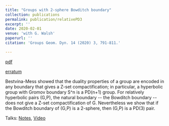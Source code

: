```yaml
---
title: "Groups with 2-sphere Bowditch boundary"
collection: publications
permalink: publication/relativePD3
excerpt: ''
date: 2020-02-01
venue: 'with G. Walsh'
paperurl: ''
citation: 'Groups Geom. Dyn. 14 (2020) 3, 791-811.'

---
```


[pdf](http://bena-tshishiku.github.io/files/papers/relativePD3.pdf) 

[erratum](http://bena-tshishiku.github.io/files/papers/relativePD3-erratum.pdf)

Bestvina-Mess showed that the duality properties of a group are encoded in any 
boundary that gives a Z-set compactification; in particular, a hyperbolic group 
with Gromov boundary S^n is a PD(n+1) group. For relatively hyperbolic pairs (G,P), 
the natural boundary -- the Bowditch boundary -- does not give a Z-set compactification of G. 
Nevertheless we show that if the Bowditch boundary of (G,P) is a 2-sphere, then (G,P) is a PD(3) pair. 

Talks: [Notes](http://bena-tshishiku.github.io/files/talks/relativePD3.pdf), [Video](https://www.youtube.com/watch?v=Kmt_ogvIYvU)
